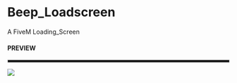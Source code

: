 # Beep_Loadscreen
A FiveM Loading_Screen
<div align = "left">
  <h4>PREVIEW</h4>  
  <hr style="height:5px; border: 1px solid #ccc;">
  <img src = "https://cdn.discordapp.com/attachments/924065114284515348/942516748039639120/unknown.png">
</div>
</div>

